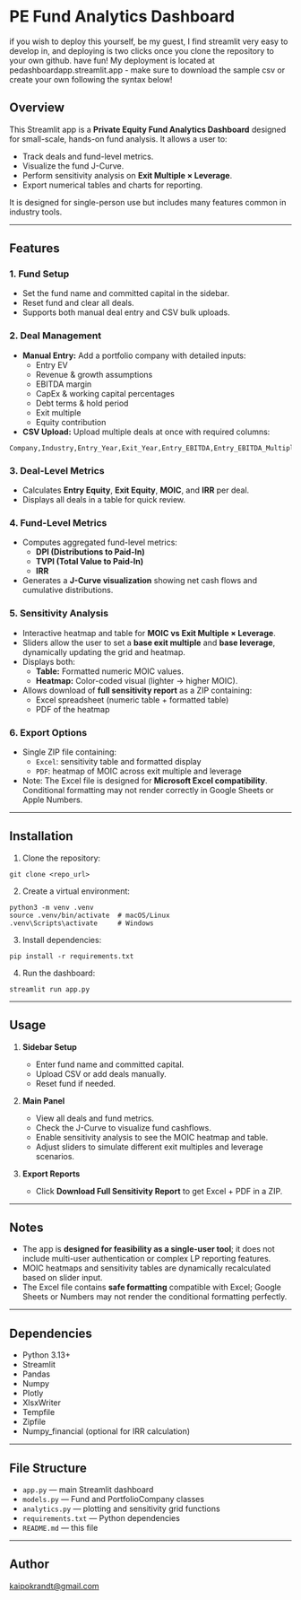 # PE Fund Analytics Dashboard

if you wish to deploy this yourself, be my guest, I find streamlit very easy to develop in, and deploying is two clicks once you clone the repository to your own github. have fun!
My deployment is located at pedashboardapp.streamlit.app - make sure to download the sample csv or create your own following the syntax below!

## Overview

This Streamlit app is a **Private Equity Fund Analytics Dashboard** designed for small-scale, hands-on fund analysis. It allows a user to:

- Track deals and fund-level metrics.
- Visualize the fund J-Curve.
- Perform sensitivity analysis on **Exit Multiple × Leverage**.
- Export numerical tables and charts for reporting.

It is designed for single-person use but includes many features common in industry tools.

---

## Features

### 1. Fund Setup
- Set the fund name and committed capital in the sidebar.
- Reset fund and clear all deals.
- Supports both manual deal entry and CSV bulk uploads.

### 2. Deal Management
- **Manual Entry:** Add a portfolio company with detailed inputs:
  - Entry EV
  - Revenue & growth assumptions
  - EBITDA margin
  - CapEx & working capital percentages
  - Debt terms & hold period
  - Exit multiple
  - Equity contribution
- **CSV Upload:** Upload multiple deals at once with required columns:
```
Company,Industry,Entry_Year,Exit_Year,Entry_EBITDA,Entry_EBITDA_Multiple,Revenue_Growth_Rate,EBITDA_Margin,Capex_Percent,WC_Percent,Debt_to_EBITDA,Interest_Rate,Exit_EBITDA_Multiple,Equity_Contribution
```

### 3. Deal-Level Metrics
- Calculates **Entry Equity**, **Exit Equity**, **MOIC**, and **IRR** per deal.
- Displays all deals in a table for quick review.

### 4. Fund-Level Metrics
- Computes aggregated fund-level metrics:
  - **DPI (Distributions to Paid-In)**
  - **TVPI (Total Value to Paid-In)**
  - **IRR**
- Generates a **J-Curve visualization** showing net cash flows and cumulative distributions.

### 5. Sensitivity Analysis
- Interactive heatmap and table for **MOIC vs Exit Multiple × Leverage**.
- Sliders allow the user to set a **base exit multiple** and **base leverage**, dynamically updating the grid and heatmap.
- Displays both:
  - **Table:** Formatted numeric MOIC values.
  - **Heatmap:** Color-coded visual (lighter → higher MOIC).
- Allows download of **full sensitivity report** as a ZIP containing:
  - Excel spreadsheet (numeric table + formatted table)
  - PDF of the heatmap

### 6. Export Options
- Single ZIP file containing:
  - `Excel`: sensitivity table and formatted display
  - `PDF`: heatmap of MOIC across exit multiple and leverage
- Note: The Excel file is designed for **Microsoft Excel compatibility**. Conditional formatting may not render correctly in Google Sheets or Apple Numbers.

---

## Installation

1. Clone the repository:

```
git clone <repo_url>
```

2. Create a virtual environment:

```
python3 -m venv .venv
source .venv/bin/activate  # macOS/Linux
.venv\Scripts\activate     # Windows
```

3. Install dependencies:

```
pip install -r requirements.txt
```

4. Run the dashboard:

```
streamlit run app.py
```

---

## Usage

1. **Sidebar Setup**
   - Enter fund name and committed capital.
   - Upload CSV or add deals manually.
   - Reset fund if needed.

2. **Main Panel**
   - View all deals and fund metrics.
   - Check the J-Curve to visualize fund cashflows.
   - Enable sensitivity analysis to see the MOIC heatmap and table.
   - Adjust sliders to simulate different exit multiples and leverage scenarios.

3. **Export Reports**
   - Click **Download Full Sensitivity Report** to get Excel + PDF in a ZIP.

---

## Notes

- The app is **designed for feasibility as a single-user tool**; it does not include multi-user authentication or complex LP reporting features.
- MOIC heatmaps and sensitivity tables are dynamically recalculated based on slider input.
- The Excel file contains **safe formatting** compatible with Excel; Google Sheets or Numbers may not render the conditional formatting perfectly.

---

## Dependencies

- Python 3.13+
- Streamlit
- Pandas
- Numpy
- Plotly
- XlsxWriter
- Tempfile
- Zipfile
- Numpy_financial (optional for IRR calculation)

---

## File Structure

- `app.py` — main Streamlit dashboard
- `models.py` — Fund and PortfolioCompany classes
- `analytics.py` — plotting and sensitivity grid functions
- `requirements.txt` — Python dependencies
- `README.md` — this file

---

## Author
  
kaipokrandt@gmail.com  

